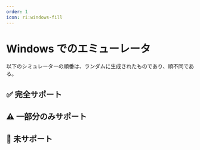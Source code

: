 ```yaml
---
order: 1
icon: ri:windows-fill
---
```


# Windows でのエミューレータ

以下のシミュレーターの順番は、ランダムに生成されたものであり、順不同である。

<script setup>
import MarkdownIt from 'markdown-it'
import MarkdownItAnchor from 'markdown-it-anchor'

const shuffleArray = (array) => {
    for (let i = array.length - 1; i > 0; i--) {
        const j = Math.floor(Math.random() * (i + 1));
        [array[i], array[j]] = [array[j], array[i]];
    }
    return array;
}

const fullySupport = shuffleArray([
    {
        name: 'Bluestacks-CN 5',
        link: 'https://www.bluestacks.cn/',
        note: 'サポートされています。エミュレーターの `設定` - `エンジン設定` で `ADB接続を許可する`をチェックする必要があります。',
    },
    {
        note: 'Bluestacks 5',
        link: 'https://www.bluestacks.com/ja/index.html',
        note: 'サポートされています。エミュレーターの `設定` - `上位設定` で `Android Debug Bridge`をONにする必要があります。\n\n- ネットワーク環境が悪い場合は [オフラインパッケージ](https://support.bluestacks.com/hc/zh-tw/articles/4402611273485-BlueStacks-5-%E9%9B%A2%E7%B7%9A%E5%AE%89%E8%A3%9D%E7%A8%8B%E5%BC%8F)をダウンロードしてください；\n- adbポート番号が不規則に変化し続け、起動するたびに同じでない場合は、お使いのコンピュータが [Hyper-V](https://support.bluestacks.com/hc/ja/articles/4415238471053-BlueStacks-5-Hyper-V%E3%81%8C%E6%9C%89%E5%8A%B9%E3%81%AB%E3%81%AA%E3%81%A3%E3%81%A6%E3%81%84%E3%82%8BWindows-10%E3%81%A8Windows-11%E3%81%AB%E3%81%8A%E3%81%91%E3%82%8B%E3%82%B7%E3%82%B9%E3%83%86%E3%83%A0%E8%A6%81%E4%BB%B6)を有効にしている可能性があります，\nこのような状況に対して、MAAはポート番号を自動的に取得する小さなバックドアを提供しています。この機能がは動作しません/複数のエミュレータが必要/複数のエミュレータコアがインストールされているの場合は [よくある質問](../よくある質問.html#blue-stackエミュレータが起動するたびにポート番号が異なるhyper-v) を参照して変更してください。Hyper-V は管理者として実行されるため、エミュレーターの自動シャットダウンや接続の自動検出など、adb を伴わない操作でも MAA を管理者として実行する必要があります。',
    },
    {
        name: 'NOX',
        link: 'https://www.yeshen.com/',
        note: 'サポートされています。',
    },
    {
        name: 'NOX Android 9',
        link: 'https://www.yeshen.com/',
        note: 'サポートされています。',
    },
    {
        name: 'Nemu',
        link: 'https://www.xyaz.cn/',
        note: 'サポートされていますが、テストはあまり行われていません。',
    },
    {
        name: 'MuMu Player 12',
        link: 'https://www.mumuplayer.com/',
        note: 'サポートされています、[スクリーンショット強化モード](../connection.html#MuMu スクリーンショット強化モード)の追加サポートもある。 Hyper-Vとの互換性が確認されています。\n\n- “完了後にエミュレータを終了する”機能に異常が発生する場合がありますので、その場合はMuMu公式までご連絡ください；\n- バージョン3.5.4 ~ 3.5.7 の MuMu 12 では画面キャプチャの失敗の原因となる「キープアライブ」機能が導入されているため、バージョン 3.6.4 を推奨します；バージョン 3.5.4 ~ 3.5.7 の MuMu 12をお使いの方は、MuMu 12の設定-その他で、「バックグラウンドでハングアップしている間キープアライブ」機能が無効になっていることをご確認ください。（参照[公式アナウンス](https://mumu.163.com/help/20230802/35047_1102450.html)）；\n- 複数のインスタンスを開くには、MuMu 12 Multiple OpenerのADBボタンから対応するインスタンスのポート情報を確認し、MAA設定-接続設定の接続アドレスのポート番号を対応するポートに変更する必要があります。',
    },
    {
        name: 'LDPlayer',
        link: 'https://www.ldplayer.net/',
        note: 'サポートされています、[スクリーンショット強化モード](../connection.html#LDPlayer スクリーンショット強化モード)の追加サポートもある。 Hyper-Vとの互換性が確認されています。\n\n- LDPlayer 9のインストーラーは、インストールプロセス中に自動的にHyper-Vをサイレントで無効にしますので、必要な場合は注意してください。\n- **LDPlayer 9 はバージョン 9.0.57 以降に推奨されます；LDPlayer 5 はバージョン 5.0.67 以降に推奨されます；**\n- 上記のバージョンより下では、Minitouch、MaaTouch、およびその他の効率的なタッチモードを使用するには、MAA設定 - 接続設定 で \`ADBを強制置き換え\`する必要があります。',
    },
]);

const particallySupport = shuffleArray([
    {
        name: 'Win11 WSA',
        link: 'https://learn.microsoft.com/ja-jp/windows/android/wsa/',
        note: 'MAA v5.2.0からサポートが終了し、マイクロソフトは2025.3.5でメンテナンスを終了する。\n\n- [カスタム接続](../詳細説明.html#カスタム接続) を使用する必要があります；\n- WSA 2204 以降（バージョン番号はサブシステム設定の `バージョン` の中にあります），接続設定は `一般モード`を利用します；\n- WSA 2203 あるいは旧版（バージョン番号はサブシステム設定の上にあります），接続設定は `古いバージョンの WSA`を利用します；\n- このソフトウェアは 720p 以上の解像度しかサポートしていないので \`16:9\` の比率に、できるだけウインドウサイズを近づけてください。（ディスプレイのサイズが 16:9 であれば， `F11` で直接フルスクリーンにできます）；\n- アークナイツが前面ウインドウにあることを確認し、同時に他のAndroidアプリを前面で起動していないか確認してください。そうでない場合、ゲームが一時停止したり、正しく認識されない可能性があります。；\n- WSAのスクリーンショットは白い画面で撮影されることが多く、認識に異常が生じるため、使用は推奨されません。',
    },
    {
        name: 'AVD',
        link: 'https://developer.android.com/studio/run/managing-avds',
        note: '理論的なサポートされています。\n\n- Android 10 以降、SELinux が`Enforcing`モードの場合、Minitouch は使用できません、別のタッチモードに切り替えてください。または SELinux を **一時的に** `Permissive`モードに切り替え。\n- AVD はデバッグ用に構築されており、ゲーム用に設計された他のエミュレーターを使用することをおすすめします。',
    },
]);

const notSupport = shuffleArray([
    {
        name: 'MuMu Androidアシスタント（Nebula Engine）',
        note: 'adbポートが開いていないのでサポートしていません。',
    },
    {
        name: 'テンセントエミュレーター（GameLoop）',
        note: 'adbポートが開いていないのでサポートしていません。',
    },
    {
        name: 'Google Play Games',
        link: 'https://play.google.com/googleplaygames',
        note: 'サポートされていません。[消費者クライアント](https://developer.android.com/games/playgames/pg-emulator?hl=zh-cn#installing-game-consumer)は adb ポートを開きません。',
    },
]);

const md = new MarkdownIt();
md.use(MarkdownItAnchor);

const fullySupportHtml = md.render(fullySupport.map(simulator => `
### ✅ ${simulator.link ? `[${simulator.name}](${simulator.link})` : simulator.name}
${simulator.note}
`).join(''));
const partiallySupportHtml = md.render(partiallySupport.map(simulator => `
### ⚠️ ${simulator.link ? `[${simulator.name}](${simulator.link})` : simulator.name}
${simulator.note}
`).join(''));
const notSupportHtml = md.render(notSupport.map(simulator => `
### 🚫 ${simulator.link ? `[${simulator.name}](${simulator.link})` : simulator.name}
${simulator.note}
`).join(''));
</script>

## ✅ 完全サポート

<ClientOnly><div v-html="fullySupportHtml"></div></ClientOnly>

## ⚠️ 一部分のみサポート

<ClientOnly><div v-html="partiallySupportHtml"></div></ClientOnly>

## 🚫 未サポート

<ClientOnly><div v-html="notSupportHtml"></div></ClientOnly>
